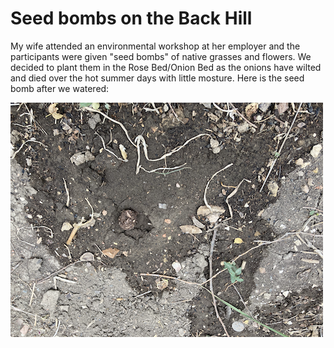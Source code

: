 # Seed bombs on the Back Hill

My wife attended an environmental workshop at her employer and the 
participants were given "seed bombs" of native grasses and
flowers. We decided to plant them in the Rose Bed/Onion Bed
as the onions have wilted and died over the hot summer days 
with little mosture. Here is the seed bomb after we watered:

![Seed Bomb Planted and Watered](img/02021-08-29_seed-bombs.png) 
